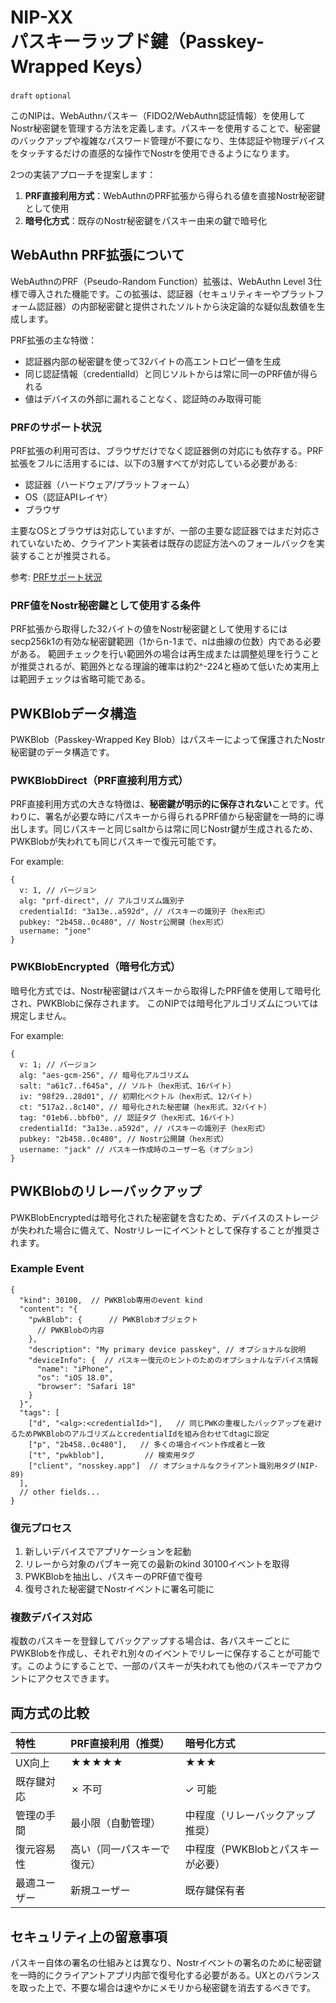 NIP-XX  
パスキーラップド鍵（Passkey-Wrapped Keys）
==========================

`draft` `optional`

このNIPは、WebAuthnパスキー（FIDO2/WebAuthn認証情報）を使用してNostr秘密鍵を管理する方法を定義します。パスキーを使用することで、秘密鍵のバックアップや複雑なパスワード管理が不要になり、生体認証や物理デバイスをタッチするだけの直感的な操作でNostrを使用できるようになります。

2つの実装アプローチを提案します：

1. **PRF直接利用方式**：WebAuthnのPRF拡張から得られる値を直接Nostr秘密鍵として使用
2. **暗号化方式**：既存のNostr秘密鍵をパスキー由来の鍵で暗号化

## WebAuthn PRF拡張について

WebAuthnのPRF（Pseudo-Random Function）拡張は、WebAuthn Level 3仕様で導入された機能です。この拡張は、認証器（セキュリティキーやプラットフォーム認証器）の内部秘密鍵と提供されたソルトから決定論的な疑似乱数値を生成します。

PRF拡張の主な特徴：
- 認証器内部の秘密鍵を使って32バイトの高エントロピー値を生成
- 同じ認証情報（credentialId）と同じソルトからは常に同一のPRF値が得られる
- 値はデバイスの外部に漏れることなく、認証時のみ取得可能

### PRFのサポート状況

PRF拡張の利用可否は、ブラウザだけでなく認証器側の対応にも依存する。PRF拡張をフルに活用するには、以下の3層すべてが対応している必要がある:

- 認証器（ハードウェア/プラットフォーム）
- OS（認証APIレイヤ）
- ブラウザ

主要なOSとブラウザは対応していますが、一部の主要な認証器ではまだ対応されていないため、クライアント実装者は既存の認証方法へのフォールバックを実装することが推奨される。

参考: [PRFサポート状況](https://github.com/ocknamo/nosskey-sdk/blob/main/docs/en/prf-support-tables.en.md)

### PRF値をNostr秘密鍵として使用する条件

PRF拡張から取得した32バイトの値をNostr秘密鍵として使用するにはsecp256k1の有効な秘密鍵範囲（1からn-1まで、nは曲線の位数）内である必要がある。
範囲チェックを行い範囲外の場合は再生成または調整処理を行うことが推奨されるが、範囲外となる理論的確率は約2^-224と極めて低いため実用上は範囲チェックは省略可能である。

## PWKBlobデータ構造

PWKBlob（Passkey-Wrapped Key Blob）はパスキーによって保護されたNostr秘密鍵のデータ構造です。

### PWKBlobDirect（PRF直接利用方式）

PRF直接利用方式の大きな特徴は、**秘密鍵が明示的に保存されない**ことです。代わりに、署名が必要な時にパスキーから得られるPRF値から秘密鍵を一時的に導出します。同じパスキーと同じsaltからは常に同じNostr鍵が生成されるため、PWKBlobが失われても同じパスキーで復元可能です。

For example:

```jsonc
{
  v: 1, // バージョン
  alg: "prf-direct", // アルゴリズム識別子
  credentialId: "3a13e..a592d", // パスキーの識別子（hex形式）
  pubkey: "2b458..0c480", // Nostr公開鍵（hex形式）
  username: "jone"
}
```

### PWKBlobEncrypted（暗号化方式）

暗号化方式では、Nostr秘密鍵はパスキーから取得したPRF値を使用して暗号化され、PWKBlobに保存されます。
このNIPでは暗号化アルゴリズムについては規定しません。

For example:

```jsonc
{
  v: 1; // バージョン
  alg: "aes-gcm-256", // 暗号化アルゴリズム
  salt: "a61c7..f645a", // ソルト（hex形式、16バイト）
  iv: "98f29..28d01", // 初期化ベクトル（hex形式、12バイト）
  ct: "517a2..8c140", // 暗号化された秘密鍵（hex形式、32バイト）
  tag: "01eb6..bbfb0", // 認証タグ（hex形式、16バイト）
  credentialId: "3a13e..a592d", // パスキーの識別子（hex形式）
  pubkey: "2b458..0c480", // Nostr公開鍵（hex形式）
  username: "jack" // パスキー作成時のユーザー名（オプション）
}
```

## PWKBlobのリレーバックアップ

PWKBlobEncryptedは暗号化された秘密鍵を含むため、デバイスのストレージが失われた場合に備えて、Nostrリレーにイベントとして保存することが推奨されます。

### Example Event

```jsonc
{
  "kind": 30100,  // PWKBlob専用のevent kind
  "content": "{
    "pwkBlob": {      // PWKBlobオブジェクト
      // PWKBlobの内容
    },
    "description": "My primary device passkey", // オプショナルな説明
    "deviceInfo": {  // パスキー復元のヒントのためのオプショナルなデバイス情報
      "name": "iPhone",
      "os": "iOS 18.0",
      "browser": "Safari 18"
    }
  }",
  "tags": [
    ["d", "<alg>:<credentialId>"],   // 同じPWKの重複したバックアップを避けるためPWKBlobのアルゴリズムとcredentialIdを組み合わせてdtagに設定
    ["p", "2b458..0c480"],   // 多くの場合イベント作成者と一致
    ["t", "pwkblob"],         // 検索用タグ
    ["client", "nosskey.app"]  // オプショナルなクライアント識別用タグ(NIP-89) 
  ],
  // other fields...
}
```

### 復元プロセス

1. 新しいデバイスでアプリケーションを起動
2. リレーから対象のパブキー宛ての最新のkind 30100イベントを取得
3. PWKBlobを抽出し、パスキーのPRF値で復号
4. 復号された秘密鍵でNostrイベントに署名可能に

### 複数デバイス対応

複数のパスキーを登録してバックアップする場合は、各パスキーごとにPWKBlobを作成し、それぞれ別々のイベントでリレーに保存することが可能です。このようにすることで、一部のパスキーが失われても他のパスキーでアカウントにアクセスできます。

## 両方式の比較

| 特性 | PRF直接利用（推奨） | 暗号化方式 |
|:-----|:------------------|:----------|
| UX向上 | ★★★★★ | ★★★ |
| 既存鍵対応 | ✗ 不可 | ✓ 可能 |
| 管理の手間 | 最小限（自動管理） | 中程度（リレーバックアップ推奨） |
| 復元容易性 | 高い（同一パスキーで復元） | 中程度（PWKBlobとパスキーが必要） |
| 最適ユーザー | 新規ユーザー | 既存鍵保有者 |

## セキュリティ上の留意事項

パスキー自体の署名の仕組みとは異なり、Nostrイベントの署名のために秘密鍵を一時的にクライアントアプリ内部で復号化する必要がある。UXとのバランスを取った上で、不要な場合は速やかにメモリから秘密鍵を消去するべきです。
